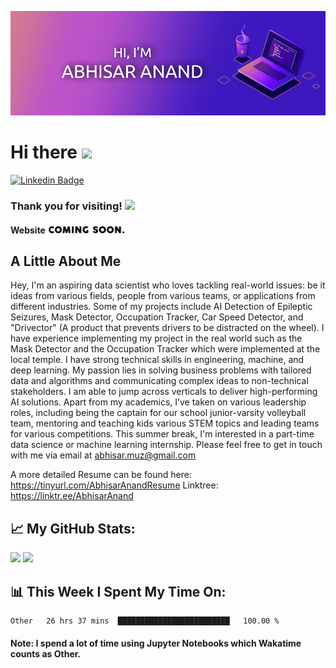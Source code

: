 <!--### Hi there 👋-->
[![Abhisar's GitHub Banner](./assets/BannerDesign1.png)](https://abhisaranand.github.io/)
# Hi there <img src="https://media.giphy.com/media/hvRJCLFzcasrR4ia7z/giphy.gif" width="25px">

[![Linkedin Badge](https://img.shields.io/badge/-LinkedIn-0e76a8?style=flat-square&logo=Linkedin&logoColor=white)](https://linkedin.com/in/abhisar-anand)
<!--[![Website Badge](https://img.shields.io/badge/Website-3b5998?style=flat-square&logo=google-chrome&logoColor=white)](https://gkassym.netlify.app)
[![Twitter Badge](https://img.shields.io/badge/-Twitter-00acee?style=flat-square&logo=Twitter&logoColor=white)](https://twitter.com/GKassym)
[![Instagram Badge](https://img.shields.io/badge/-Instagram-e4405f?style=flat-square&logo=Instagram&logoColor=white)](https://instagram.com/gkassym/)
[![Medium Badge](https://img.shields.io/badge/medium-%2312100E.svg?&style=for-square&logo=medium&logoColor=white)](https://medium.com/@gapur.kassym)
[![Telegram Badge](https://img.shields.io/badge/-Telegram-0088cc?style=flat-square&logo=Telegram&logoColor=white)](https://t.me/GKassym)-->

### Thank you for visiting! ![](https://visitor-badge.glitch.me/badge?page_id=AbhisarAnand.AbhisarAnand)
#### Website <img src="./assets/coming_soon.gif" width="125px">

## A Little About Me
  Hey, I'm an aspiring data scientist who loves tackling real-world issues: be it ideas from various fields, people from various teams, or applications from different industries. Some of my projects include AI Detection of Epileptic Seizures, Mask Detector, Occupation Tracker, Car Speed Detector, and "Drivector" (A product that prevents drivers to be distracted on the wheel). I have experience implementing my project in the real world such as the Mask Detector and the Occupation Tracker which were implemented at the local temple. I have strong technical skills in engineering, machine, and deep learning. My passion lies in solving business problems with tailored data and algorithms and communicating complex ideas to non-technical stakeholders. I am able to jump across verticals to deliver high-performing AI solutions. Apart from my academics, I’ve taken on various leadership roles, including being the captain for our school junior-varsity volleyball team, mentoring and teaching kids various STEM topics and leading teams for various competitions. This summer break, I'm interested in a part-time data science or machine learning internship. Please feel free to get in touch with me via email at abhisar.muz@gmail.com

A more detailed Resume can be found here: https://tinyurl.com/AbhisarAnandResume
Linktree: https://linktr.ee/AbhisarAnand

## 📈 **My GitHub Stats:**

  <img height="180em" src="https://github-readme-stats.vercel.app/api?username=AbhisarAnand&show_icons=true&hide_border=true&&count_private=true&include_all_commits=true" />
  <img height="180em" src="https://github-readme-stats.vercel.app/api/top-langs/?username=AbhisarAnand&exclude_repo=KNN-Image-Classification&show_icons=true&hide_border=true&layout=compact&langs_count=8"/>

## 📊 **This Week I Spent My Time On:**
<!--START_SECTION:waka-->
```text
Other   26 hrs 37 mins  █████████████████████████   100.00 % 
```
<!--END_SECTION:waka-->
#### **Note: I spend a lot of time using Jupyter Notebooks which Wakatime counts as Other.**
<!--
**AbhisarAnand/AbhisarAnand** is a ✨ _special_ ✨ repository because its `README.md` (this file) appears on your GitHub profile.

Here are some ideas to get you started:

- 🔭 I’m currently working on ...
- 🌱 I’m currently learning ...
- 👯 I’m looking to collaborate on ...
- 🤔 I’m looking for help with ...
- 💬 Ask me about ...
- 📫 How to reach me: ...
- 😄 Pronouns: ...
- ⚡ Fun fact: ...
-->
